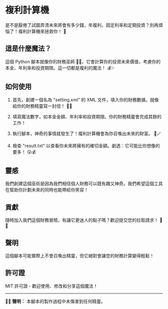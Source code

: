 # 複利計算機

是不是厭倦了試圖弄清未來將會有多少錢，年複利，固定利率和定期投資？別再煩惱了！複利計算機來拯救你！ 🚀



## 這是什麼魔法？

這個 Python 腳本就像你的財務巫師 🧙‍♂️。它會計算你的投資未來價值，考慮你的本金、年利率和投資期限。這一切都是複利的魔法！ 💰✨

## 如何使用

1. 首先，創建一個名為 "setting.xml" 的 XML 文件，填入你的財務數據。就像給你的財務精靈寫一封信！ 📜💫

2. 填寫魔法數字，如本金金額、年利率和投資期限。你的財務精靈會完成其餘的工作！

3. 執行腳本，神奇的事情就發生了！複利計算機會為你召喚出未來的財富。 💸🪄

4. 檢查 "result.txt" 以查看你未來將擁有的確切金額。劇透：它可能比你想像的要多！ 😲💰

## 靈感

我們創建這個巫術是因為我們相信個人財務可以既有趣又神奇。我們希望這個工具在幫助你計劃未來的同時也能帶給你笑容！

## 貢獻

隨時加入我們這個財務冒險。有讓它更迷人的點子嗎？歡迎提交您的拉取請求！ 💼✨

## 聲明

這個腳本可能實際上不會召喚出精靈，但它絕對會讓您的財務計算變得輕鬆！

## 許可證

MIT 許可證 - 歡迎使用、修改和分享這個魔法！

---

🧙‍♂️ **聲明：** 本腳本的製作過程中未傷害到任何精靈。
